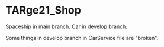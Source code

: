 # TARge21_Shop

Spaceship in main branch.
Car in develop branch.

Some things in develop branch in CarService file are "broken".
